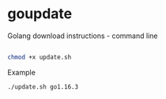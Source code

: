 # goupdate

Golang download instructions - command line

```bash

chmod +x update.sh

```

Example 
```bash
./update.sh go1.16.3
```
